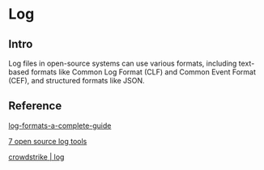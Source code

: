 # Log

## Intro

Log files in open-source systems can use various formats, including text-based formats like Common Log Format (CLF) and Common Event Format (CEF), and structured formats like JSON.

## Reference

[log-formats-a-complete-guide](https://graylog.org/post/log-formats-a-complete-guide/)

[7 open source log tools](https://signoz.io/blog/open-source-log-management/)


[crowdstrike | log](https://www.crowdstrike.com/en-us/cybersecurity-101/next-gen-siem/log-file/#:~:text=What%20is%20a%20Log%20File,as%20transactions%2C%20errors%20and%20intrusions.)
